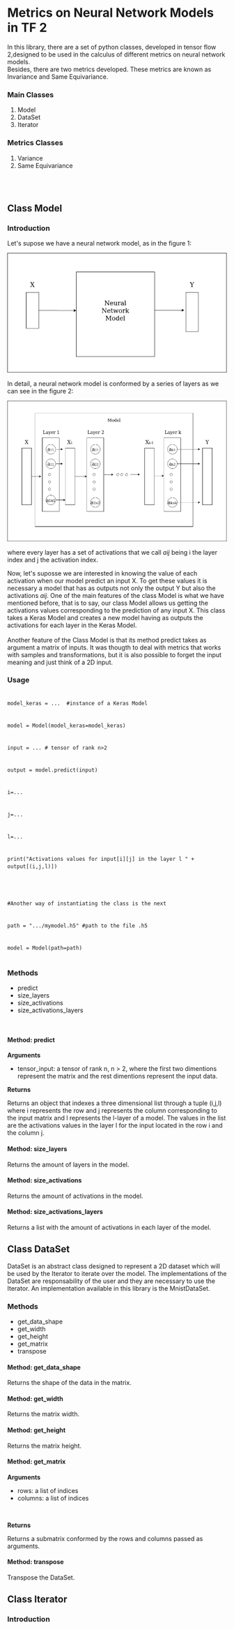 # Metrics on Neural Network Models in TF 2

In this library, there are a set of python classes, developed in tensor flow 2,designed to be used in the calculus of different metrics on neural network models.  
Besides, there are two metrics developed. These metrics are known as Invariance and Same Equivariance.

### Main Classes

1. Model
2. DataSet
3. Iterator

### Metrics Classes

1. Variance
2. Same Equivariance

<br/>
<br/>

## Class Model

### Introduction

Let's supose we have a neural network model, as in the figure 1:

![](DiagramaModel1.png)

In detail, a neural network model is conformed by a series of layers as we can see in the figure 2:

![](DiagramaModel2.png)

where every layer has a set of activations that we call $aij$ being i the layer index and j the activation index.

Now, let's suposse we are interested in knowing the value of each activation when our model predict an input X. To get these values it is necessary a model that has as outputs not only the output Y but also the activations $aij$.
One of the main features of the class Model is what we have mentioned before, that is to say, our class Model allows us getting the activations values corresponding to the prediction of any input X. This class takes a Keras Model and creates a new model having as outputs the activations for each layer in the Keras Model.
<br/>
<br/>
Another feature of the Class Model is that its method predict takes as argument a matrix of inputs. It was thougth to deal with metrics that works with samples and transformations, but it is also possible to forget the input meaning and just think of a 2D input.

### Usage

<code>
model_keras = ...  #instance of a Keras Model
<br/>
model = Model(model_keras=model_keras)
<br/>
input = ... # tensor of rank n>2
<br/>
output = model.predict(input)
<br/>
i=...
<br/>
j=...
<br/>
l=...
<br/>
print("Activations values for input[i][j] in the layer l " + output[(i,j,l)])
<br/>
<br/>
#Another way of instantiating the class is the next
<br/>
path = ".../mymodel.h5" #path to the file .h5
<br/>
model = Model(path=path)

</code>

### Methods

- predict
- size_layers
- size_activations
- size_activations_layers

<br/>

#### Method: predict

**Arguments**

- tensor_input: a tensor of rank n, n > 2, where the first two dimentions represent the matrix and the rest dimentions represent the input data.
  <br/>

**Returns**

Returns an object that indexes a three dimensional list through a tuple (i,j,l) where i represents the row and j represents the column corresponding to the input matrix and l represents the l-layer of a model. The values in the list are the activations values in the layer l for the input located in the row i and the column j.

#### Method: size_layers

Returns the amount of layers in the model.

#### Method: size_activations

Returns the amount of activations in the model.

#### Method: size_activations_layers

Returns a list with the amount of activations in each layer of the model.



## Class DataSet

DataSet is an abstract class designed to represent a 2D dataset which will be used by the Iterator to iterate over the model. The implementations of the DataSet are responsability of the user and they are necessary to use the Iterator. An implementation available in this library is the MnistDataSet. 


### Methods

- get_data_shape
- get_width
- get_height
- get_matrix
- transpose


#### Method: get_data_shape

Returns the shape of the data in the matrix.

#### Method: get_width

Returns the matrix width.

#### Method: get_height

Returns the matrix height.

#### Method: get_matrix

**Arguments**

- rows: a list of indices
- columns: a list of indices
<br/>

**Returns**

Returns a submatrix conformed by the rows and columns passed as arguments.


#### Method: transpose

Transpose the DataSet.



## Class Iterator

### Introduction


